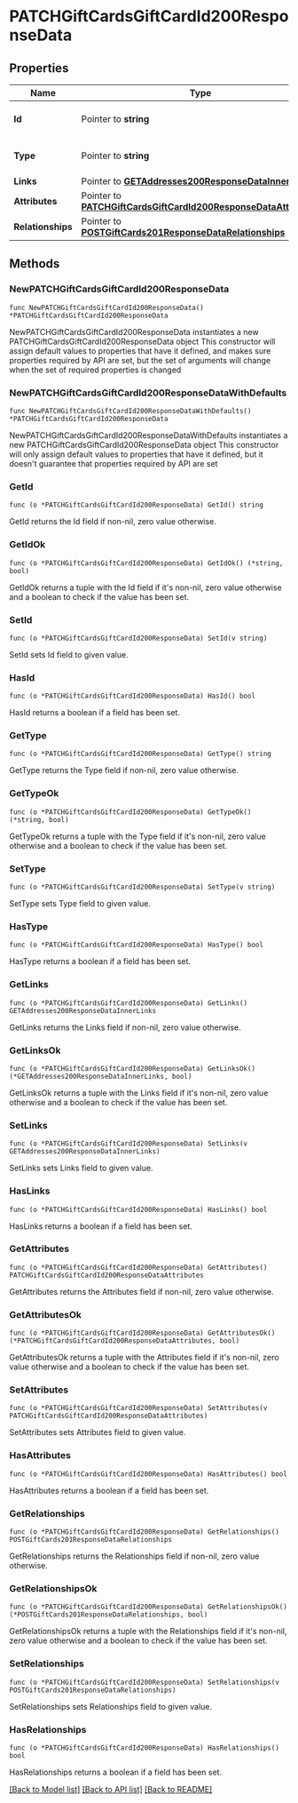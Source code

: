 # PATCHGiftCardsGiftCardId200ResponseData

## Properties

Name | Type | Description | Notes
------------ | ------------- | ------------- | -------------
**Id** | Pointer to **string** | The resource&#39;s id | [optional] 
**Type** | Pointer to **string** | The resource&#39;s type | [optional] [default to "gift_cards"]
**Links** | Pointer to [**GETAddresses200ResponseDataInnerLinks**](GETAddresses200ResponseDataInnerLinks.md) |  | [optional] 
**Attributes** | Pointer to [**PATCHGiftCardsGiftCardId200ResponseDataAttributes**](PATCHGiftCardsGiftCardId200ResponseDataAttributes.md) |  | [optional] 
**Relationships** | Pointer to [**POSTGiftCards201ResponseDataRelationships**](POSTGiftCards201ResponseDataRelationships.md) |  | [optional] 

## Methods

### NewPATCHGiftCardsGiftCardId200ResponseData

`func NewPATCHGiftCardsGiftCardId200ResponseData() *PATCHGiftCardsGiftCardId200ResponseData`

NewPATCHGiftCardsGiftCardId200ResponseData instantiates a new PATCHGiftCardsGiftCardId200ResponseData object
This constructor will assign default values to properties that have it defined,
and makes sure properties required by API are set, but the set of arguments
will change when the set of required properties is changed

### NewPATCHGiftCardsGiftCardId200ResponseDataWithDefaults

`func NewPATCHGiftCardsGiftCardId200ResponseDataWithDefaults() *PATCHGiftCardsGiftCardId200ResponseData`

NewPATCHGiftCardsGiftCardId200ResponseDataWithDefaults instantiates a new PATCHGiftCardsGiftCardId200ResponseData object
This constructor will only assign default values to properties that have it defined,
but it doesn't guarantee that properties required by API are set

### GetId

`func (o *PATCHGiftCardsGiftCardId200ResponseData) GetId() string`

GetId returns the Id field if non-nil, zero value otherwise.

### GetIdOk

`func (o *PATCHGiftCardsGiftCardId200ResponseData) GetIdOk() (*string, bool)`

GetIdOk returns a tuple with the Id field if it's non-nil, zero value otherwise
and a boolean to check if the value has been set.

### SetId

`func (o *PATCHGiftCardsGiftCardId200ResponseData) SetId(v string)`

SetId sets Id field to given value.

### HasId

`func (o *PATCHGiftCardsGiftCardId200ResponseData) HasId() bool`

HasId returns a boolean if a field has been set.

### GetType

`func (o *PATCHGiftCardsGiftCardId200ResponseData) GetType() string`

GetType returns the Type field if non-nil, zero value otherwise.

### GetTypeOk

`func (o *PATCHGiftCardsGiftCardId200ResponseData) GetTypeOk() (*string, bool)`

GetTypeOk returns a tuple with the Type field if it's non-nil, zero value otherwise
and a boolean to check if the value has been set.

### SetType

`func (o *PATCHGiftCardsGiftCardId200ResponseData) SetType(v string)`

SetType sets Type field to given value.

### HasType

`func (o *PATCHGiftCardsGiftCardId200ResponseData) HasType() bool`

HasType returns a boolean if a field has been set.

### GetLinks

`func (o *PATCHGiftCardsGiftCardId200ResponseData) GetLinks() GETAddresses200ResponseDataInnerLinks`

GetLinks returns the Links field if non-nil, zero value otherwise.

### GetLinksOk

`func (o *PATCHGiftCardsGiftCardId200ResponseData) GetLinksOk() (*GETAddresses200ResponseDataInnerLinks, bool)`

GetLinksOk returns a tuple with the Links field if it's non-nil, zero value otherwise
and a boolean to check if the value has been set.

### SetLinks

`func (o *PATCHGiftCardsGiftCardId200ResponseData) SetLinks(v GETAddresses200ResponseDataInnerLinks)`

SetLinks sets Links field to given value.

### HasLinks

`func (o *PATCHGiftCardsGiftCardId200ResponseData) HasLinks() bool`

HasLinks returns a boolean if a field has been set.

### GetAttributes

`func (o *PATCHGiftCardsGiftCardId200ResponseData) GetAttributes() PATCHGiftCardsGiftCardId200ResponseDataAttributes`

GetAttributes returns the Attributes field if non-nil, zero value otherwise.

### GetAttributesOk

`func (o *PATCHGiftCardsGiftCardId200ResponseData) GetAttributesOk() (*PATCHGiftCardsGiftCardId200ResponseDataAttributes, bool)`

GetAttributesOk returns a tuple with the Attributes field if it's non-nil, zero value otherwise
and a boolean to check if the value has been set.

### SetAttributes

`func (o *PATCHGiftCardsGiftCardId200ResponseData) SetAttributes(v PATCHGiftCardsGiftCardId200ResponseDataAttributes)`

SetAttributes sets Attributes field to given value.

### HasAttributes

`func (o *PATCHGiftCardsGiftCardId200ResponseData) HasAttributes() bool`

HasAttributes returns a boolean if a field has been set.

### GetRelationships

`func (o *PATCHGiftCardsGiftCardId200ResponseData) GetRelationships() POSTGiftCards201ResponseDataRelationships`

GetRelationships returns the Relationships field if non-nil, zero value otherwise.

### GetRelationshipsOk

`func (o *PATCHGiftCardsGiftCardId200ResponseData) GetRelationshipsOk() (*POSTGiftCards201ResponseDataRelationships, bool)`

GetRelationshipsOk returns a tuple with the Relationships field if it's non-nil, zero value otherwise
and a boolean to check if the value has been set.

### SetRelationships

`func (o *PATCHGiftCardsGiftCardId200ResponseData) SetRelationships(v POSTGiftCards201ResponseDataRelationships)`

SetRelationships sets Relationships field to given value.

### HasRelationships

`func (o *PATCHGiftCardsGiftCardId200ResponseData) HasRelationships() bool`

HasRelationships returns a boolean if a field has been set.


[[Back to Model list]](../README.md#documentation-for-models) [[Back to API list]](../README.md#documentation-for-api-endpoints) [[Back to README]](../README.md)


